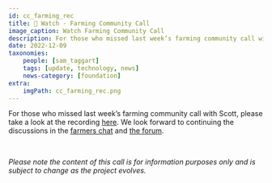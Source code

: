 ```yaml
---
id: cc_farming_rec
title: 🎥 Watch - Farming Community Call
image_caption: Watch Farming Community Call
description: For those who missed last week’s farming community call with Scott, please take a look at the recording here.
date: 2022-12-09
taxonomies:
    people: [sam_taggart]
    tags: [update, technology, news]
    news-category: [foundation]
extra:
    imgPath: cc_farming_rec.png
---
```


For those who missed last week’s farming community call with Scott, please take a look at the recording [here](https://forum.threefold.io/t/december-2022-farming-community-call-recording/3567). We look forward to continuing the discussions in the [farmers chat](https://t.me/threefoldfarmers) and [the forum](https://forum.threefold.io/).

<br/>

_Please note the content of this call is for information purposes only and is subject to change as the project evolves._